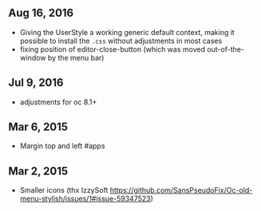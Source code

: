 ## Aug 16, 2016
* Giving the UserStyle a working generic default context, making it possible to install the `.css` without adjustments in most cases
* fixing position of editor-close-button (which was moved out-of-the-window by the menu bar)

## Jul 9, 2016
* adjustments for oc 8.1+

## Mar 6, 2015
* Margin top and left #apps

## Mar 2, 2015 
* Smaller icons (thx IzzySoft https://github.com/SansPseudoFix/Oc-old-menu-stylish/issues/1#issue-59347523)
